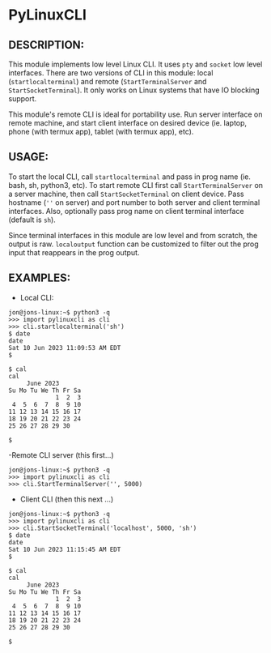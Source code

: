# PyLinuxCLI

DESCRIPTION:
-----------

This module implements low level Linux CLI. It uses ```pty``` and ```socket``` low level interfaces. There are two versions of CLI in 
this module: local (```startlocalterminal```) and remote (```StartTerminalServer``` and ```StartSocketTerminal```). It only works on 
Linux systems that have IO blocking support. 

This module's remote CLI is ideal for portability use. Run server interface on remote machine, and start client interface on desired 
device (ie. laptop, phone (with termux app), tablet (with termux app), etc).


USAGE:
-----

To start the local CLI, call ```startlocalterminal``` and pass in prog name (ie. bash, sh, python3, etc). To start remote CLI first call 
```StartTerminalServer``` on a server machine, then call ```StartSocketTerminal``` on client device. Pass hostname (```''``` on server) and 
port number to both server and client terminal interfaces. Also, optionally pass prog name on client terminal interface (default is 
```sh```). 

Since terminal interfaces in this module are low level and from scratch, the output is raw. ```localoutput``` function can be customized 
to filter out the prog input that reappears in the prog output.


EXAMPLES:
--------
- Local CLI:

```
jon@jons-linux:~$ python3 -q
>>> import pylinuxcli as cli
>>> cli.startlocalterminal('sh')
$ date
date
Sat 10 Jun 2023 11:09:53 AM EDT
$ 

$ cal
cal
     June 2023        
Su Mo Tu We Th Fr Sa  
             1  2  3  
 4  5  6  7  8  9 10  
11 12 13 14 15 16 17  
18 19 20 21 22 23 24  
25 26 27 28 29 30     
                      
$ 
```

-Remote CLI server (this first...)

```
jon@jons-linux:~$ python3 -q
>>> import pylinuxcli as cli
>>> cli.StartTerminalServer('', 5000)

```

- Client CLI (then this next ...)

```
jon@jons-linux:~$ python3 -q
>>> import pylinuxcli as cli
>>> cli.StartSocketTerminal('localhost', 5000, 'sh')
$ date
date
Sat 10 Jun 2023 11:15:45 AM EDT
$ 

$ cal
cal
     June 2023        
Su Mo Tu We Th Fr Sa  
             1  2  3  
 4  5  6  7  8  9 10  
11 12 13 14 15 16 17  
18 19 20 21 22 23 24  
25 26 27 28 29 30     
                      
$ 
```
